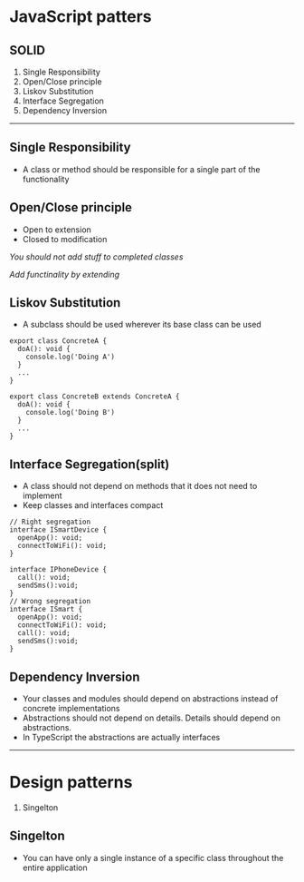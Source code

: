 # JavaScript patters

## SOLID

1. Single Responsibility
2. Open/Close principle
3. Liskov Substitution
4. Interface Segregation
5. Dependency Inversion
---
## Single Responsibility

+ A class or method should be responsible for a single part of the functionality

## Open/Close principle

+ Open to extension
+ Closed to modification

_You should not add stuff to completed classes_

_Add functinality by extending_

## Liskov Substitution

+ A subclass should be used wherever its base class can be used

```
export class ConcreteA {
  doA(): void {
    console.log('Doing A')
  }
  ...
}

export class ConcreteB extends ConcreteA {
  doA(): void {
    console.log('Doing B')
  }
  ...
}
```

## Interface Segregation(split)

+ A class should not depend on methods that it does not need to implement
+ Keep classes and interfaces compact

```
// Right segregation
interface ISmartDevice {
  openApp(): void;
  connectToWiFi(): void;
}

interface IPhoneDevice {
  call(): void;
  sendSms():void;
}
// Wrong segregation
interface ISmart {
  openApp(): void;
  connectToWiFi(): void;
  call(): void;
  sendSms():void;
}
```

## Dependency Inversion

+ Your classes and modules should depend on abstractions instead of concrete implementations
+ Abstractions should not depend on details. Details should depend on abstractions.
+ In TypeScript the abstractions are actually interfaces

---

# Design patterns

1. Singelton


## Singelton
+ You can have only a single instance of a specific class throughout the entire application